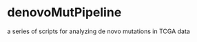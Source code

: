 denovoMutPipeline
=================

a series of scripts for analyzing de novo mutations in TCGA data
